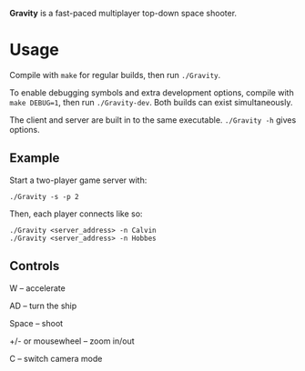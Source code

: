__Gravity__ is a fast-paced multiplayer top-down space shooter.

# Usage

Compile with `make` for regular builds, then run `./Gravity`.

To enable debugging symbols and extra development options, compile with
`make DEBUG=1`, then run `./Gravity-dev`. Both builds can exist simultaneously.

The client and server are built in to the same executable. `./Gravity -h` gives
options.

## Example

Start a two-player game server with:

    ./Gravity -s -p 2

Then, each player connects like so:

    ./Gravity <server_address> -n Calvin
    ./Gravity <server_address> -n Hobbes

## Controls

W – accelerate

AD – turn the ship

Space – shoot

+/- or mousewheel – zoom in/out

C – switch camera mode
